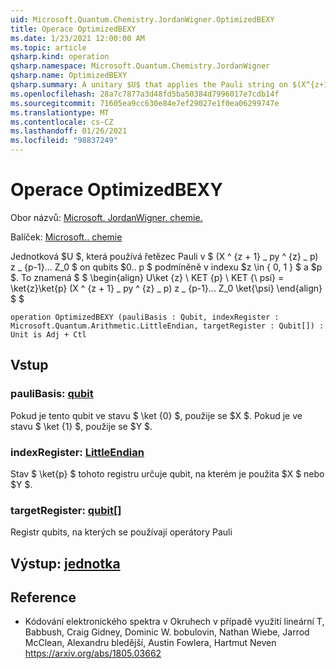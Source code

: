 ```yaml
---
uid: Microsoft.Quantum.Chemistry.JordanWigner.OptimizedBEXY
title: Operace OptimizedBEXY
ms.date: 1/23/2021 12:00:00 AM
ms.topic: article
qsharp.kind: operation
qsharp.namespace: Microsoft.Quantum.Chemistry.JordanWigner
qsharp.name: OptimizedBEXY
qsharp.summary: A unitary $U$ that applies the Pauli string on $(X^{z+1}\_pY^{z}\_p)Z\_{p-1}...Z_0$ on qubits $0..p$ conditioned on an index $z\in\{0,1\}$ and $p$. That is, $$ \begin{align} U\ket{z}\ket{p}\ket{\psi} = \ket{z}\ket{p}(X^{z+1}\_pY^{z}\_p)Z\_{p-1}...Z_0\ket{\psi} \end{align} $$
ms.openlocfilehash: 28a7c7877a3d48fd5ba50384d7996017e7cdb14f
ms.sourcegitcommit: 71605ea9cc630e84e7ef29027e1f0ea06299747e
ms.translationtype: MT
ms.contentlocale: cs-CZ
ms.lasthandoff: 01/26/2021
ms.locfileid: "98837249"
---
```

# <a name="optimizedbexy-operation"></a>Operace OptimizedBEXY

Obor názvů: [Microsoft. JordanWigner. chemie.](xref:Microsoft.Quantum.Chemistry.JordanWigner)

Balíček: [Microsoft.. chemie](https://nuget.org/packages/Microsoft.Quantum.Chemistry)


Jednotková $U $, která používá řetězec Pauli v $ (X ^ {z + 1} \_ py ^ {z} \_ p) z \_ {p-1}... Z_0 $ on qubits $0.. p $ podmíněně v indexu $z \in \{ 0, 1 \} $ a $p $. To znamená $ $ \begin{align} U\ket {z} \ KET {p} \ KET {\ psí} = \ket{z}\ket{p} (X ^ {z + 1} \_ py ^ {z} \_ p) z \_ {p-1}... Z_0 \ket{\psi} \end{align} $ $

```qsharp
operation OptimizedBEXY (pauliBasis : Qubit, indexRegister : Microsoft.Quantum.Arithmetic.LittleEndian, targetRegister : Qubit[]) : Unit is Adj + Ctl
```


## <a name="input"></a>Vstup

### <a name="paulibasis--qubit"></a>pauliBasis: [qubit](xref:microsoft.quantum.lang-ref.qubit)

Pokud je tento qubit ve stavu $ \ket {0} $, použije se $X $. Pokud je ve stavu $ \ket {1} $, použije se $Y $.


### <a name="indexregister--littleendian"></a>indexRegister: [LittleEndian](xref:Microsoft.Quantum.Arithmetic.LittleEndian)

Stav $ \ket{p} $ tohoto registru určuje qubit, na kterém je použita $X $ nebo $Y $.


### <a name="targetregister--qubit"></a>targetRegister: [qubit](xref:microsoft.quantum.lang-ref.qubit)[]

Registr qubits, na kterých se používají operátory Pauli



## <a name="output--unit"></a>Výstup: [jednotka](xref:microsoft.quantum.lang-ref.unit)



## <a name="references"></a>Reference

- Kódování elektronického spektra v Okruhech v případě využití lineární T, Babbush, Craig Gidney, Dominic W. bobulovin, Nathan Wiebe, Jarrod McClean, Alexandru bledější, Austin Fowlera, Hartmut Neven https://arxiv.org/abs/1805.03662